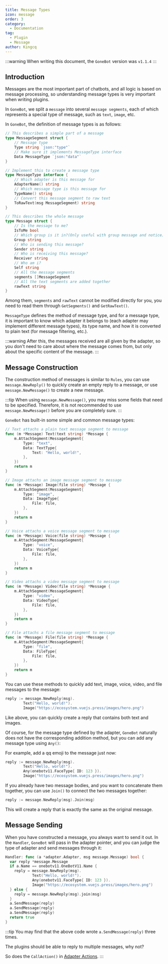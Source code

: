 ```yaml
---
title: Message Types
icon: message
order: 3
category:
  - Documentation
tag:
  - Plugin
  - Message
author: Kingcq
---
```


:::warning
When writing this document, the `GoneBot` version was `v1.1.4`
:::

## Introduction
Messages are the most important part of chatbots, and all logic is based on message processing, so understanding message types is very important when writing plugins.

In `GoneBot`, we split a `message` into several `message segments`, each of which represents a special type of message, such as `text`, `image`, etc.

In `GoneBot`, the definition of message types is as follows:

```go
// This describes a simple part of a message
type MessageSegment struct {
	// Message type
	Type string `json:"type"`
	// Make sure it implements MessageType interface
	Data MessageType `json:"data"`
}

// Implement this to create a message type
type MessageType interface {
	// Which adapter is this message for
	AdapterName() string
	// Which message type is this message for
	TypeName() string
	// Convert this message segment to raw text
	ToRawText(msg MessageSegment) string
}

// This describes the whole message
type Message struct {
	// Is the message to me?
	IsToMe bool
	// Which group is it in?(Only useful with group message and notice)
	Group string
	// Who is sending this message?
	Sender string
	// Who is receiving this message?
	Receiver string
	// Who am i?
	Self string
	// All the message segments
	segments []MessageSegment
	// All the text segments are added together
	rawText string
}
```
Among them, `segments` and `rawText` cannot be modified directly for you, you need to read them through `GetSegments()` and `GetRawText()`.

`MessageType` defines the method of message type, and for a message type, it is important to know which adapter it belongs to (each adapter may implement different message types), its type name, and how it is converted to plain text (for message filtering, etc.).

:::warning
After this, the messages received are all given by the adapter, so you don't need to care about where the message comes from, but only about the specific content of the message.
:::

## Message Construction
The construction method of messages is similar to `Rules`, you can use `message.NewReply()` to quickly create an empty reply to a message, or use `message.NewMessage()` to create a new message.

:::tip
When using `message.NewMessage()`, you may miss some fields that need to be specified.
Therefore, it is not recommended to use `message.NewMessage()` before you are completely sure.
:::

`GoneBot` has built-in some simple and common message types:
```go
// Text attachs a plain text message segment to message
func (m *Message) Text(text string) *Message {
	m.AttachSegment(MessageSegment{
		Type: "text",
		Data: TextType{
			Text: "Hello, world!",
		},
	})
	return m
}

// Image attachs an image message segment to message
func (m *Message) Image(file string) *Message {
	m.AttachSegment(MessageSegment{
		Type: "image",
		Data: ImageType{
			File: file,
		},
	})
	return m
}

// Voice attachs a voice message segment to message
func (m *Message) Voice(file string) *Message {
	m.AttachSegment(MessageSegment{
		Type: "voice",
		Data: VoiceType{
			File: file,
		},
	})
	return m
}

// Video attachs a video message segment to message
func (m *Message) Video(file string) *Message {
	m.AttachSegment(MessageSegment{
		Type: "video",
		Data: VideoType{
			File: file,
		},
	})
	return m
}

// File attachs a file message segment to message
func (m *Message) File(file string) *Message {
	m.AttachSegment(MessageSegment{
		Type: "file",
		Data: FileType{
			File: file,
		},
	})
	return m
}
```
You can use these methods to quickly add text, image, voice, video, and file messages to the message:
```go
reply := message.NewReply(msg).
        Text("Hello, world!").
        Image("https://ecosystem.vuejs.press/images/hero.png")
```
Like above, you can quickly create a reply that contains both text and images.

Of course, for the message type defined by the adapter, `GoneBot` naturally does not have the corresponding addition method, but you can add any message type using `Any()`:

For example, add a qq emoji to the message just now:
```go {3}
reply := message.NewReply(msg).
        Text("Hello, world!").
        Any(onebotv11.FaceType{ ID: 123 }).
        Image("https://ecosystem.vuejs.press/images/hero.png")
```
If you already have two message bodies, and you want to concatenate them together, you can use `Join()` to connect the two messages together:
```go
reply := message.NewReply(msg).Join(msg)
```
This will create a reply that is exactly the same as the original message.

## Message Sending

When you have constructed a message, you always want to send it out. In the `Handler`, `GoneBot` will pass in the adapter pointer, and you can judge the type of adapter and send messages through it:
```go {2-11}
Handler: func (a *adapter.Adapter, msg message.Message) bool {
  var reply *message.Message
  if a.Name == onebotv11.OneBotV11.Name {
    reply = message.NewReply(msg).
            Text("Hello, world!").
            Any(onebotv11.FaceType{ ID: 123 }).
            Image("https://ecosystem.vuejs.press/images/hero.png")
  } else {
    reply = message.NewReply(msg).join(msg)
  }
  a.SendMessage(reply)
  a.SendMessage(reply)
  a.SendMessage(reply)
  return true
}
```
:::tip
You may find that the above code wrote `a.SendMessage(reply)` three times.

The plugins should be able to reply to multiple messages, why not?

So does the `CallAction()` in [Adapter Actions](/zh/plugin/action).
:::
